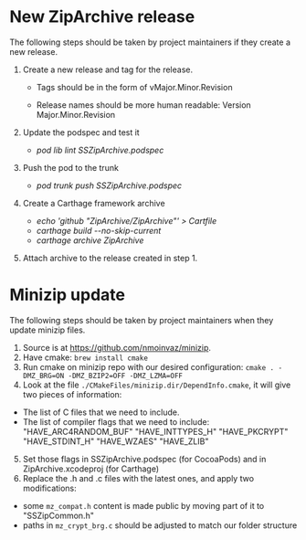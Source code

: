 # New ZipArchive release

The following steps should be taken by project maintainers if they create a new release.

1. Create a new release and tag for the release.

    - Tags should be in the form of vMajor.Minor.Revision

    - Release names should be  more human readable: Version Major.Minor.Revision

2. Update the podspec and test it

    - *pod lib lint SSZipArchive.podspec*

3. Push the pod to the trunk

    - *pod trunk push SSZipArchive.podspec*

4. Create a Carthage framework archive

    - *echo 'github "ZipArchive/ZipArchive"' > Cartfile*
    - *carthage build --no-skip-current*
    - *carthage archive ZipArchive*

5. Attach archive to the release created in step 1.

# Minizip update

The following steps should be taken by project maintainers when they update minizip files.

1. Source is at https://github.com/nmoinvaz/minizip.
2. Have cmake:
`brew install cmake`
3. Run cmake on minizip repo with our desired configuration:
`cmake . -DMZ_BRG=ON -DMZ_BZIP2=OFF -DMZ_LZMA=OFF`
4. Look at the file `./CMakeFiles/minizip.dir/DependInfo.cmake`, it will give two pieces of information:
- The list of C files that we need to include.
- The list of compiler flags that we need to include:
"HAVE_ARC4RANDOM_BUF"
"HAVE_INTTYPES_H"
"HAVE_PKCRYPT"
"HAVE_STDINT_H"
"HAVE_WZAES"
"HAVE_ZLIB"
5. Set those flags in SSZipArchive.podspec (for CocoaPods) and in ZipArchive.xcodeproj (for Carthage)
6. Replace the .h and .c files with the latest ones, and apply two modifications:
- some `mz_compat.h` content is made public by moving part of it to "SSZipCommon.h"
- paths in `mz_crypt_brg.c` should be adjusted to match our folder structure
